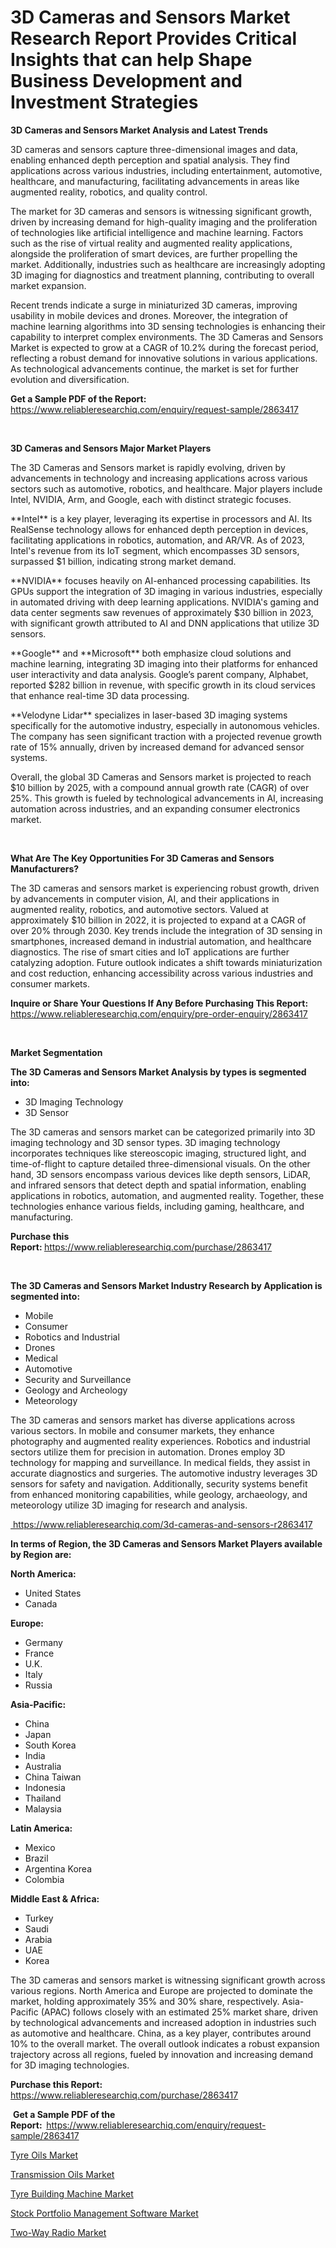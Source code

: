 <p><h1>3D Cameras and Sensors Market Research Report Provides Critical Insights that can help Shape Business Development and Investment Strategies</h1></p><p><strong>3D Cameras and Sensors Market Analysis and Latest Trends</strong></p>
<p><p>3D cameras and sensors capture three-dimensional images and data, enabling enhanced depth perception and spatial analysis. They find applications across various industries, including entertainment, automotive, healthcare, and manufacturing, facilitating advancements in areas like augmented reality, robotics, and quality control.</p><p>The market for 3D cameras and sensors is witnessing significant growth, driven by increasing demand for high-quality imaging and the proliferation of technologies like artificial intelligence and machine learning. Factors such as the rise of virtual reality and augmented reality applications, alongside the proliferation of smart devices, are further propelling the market. Additionally, industries such as healthcare are increasingly adopting 3D imaging for diagnostics and treatment planning, contributing to overall market expansion.</p><p>Recent trends indicate a surge in miniaturized 3D cameras, improving usability in mobile devices and drones. Moreover, the integration of machine learning algorithms into 3D sensing technologies is enhancing their capability to interpret complex environments. The 3D Cameras and Sensors Market is expected to grow at a CAGR of 10.2% during the forecast period, reflecting a robust demand for innovative solutions in various applications. As technological advancements continue, the market is set for further evolution and diversification.</p></p>
<p><strong>Get a Sample PDF of the Report:&nbsp;</strong> <a href="https://www.reliableresearchiq.com/enquiry/request-sample/2863417?utm_campaign=1159&utm_medium=2&utm_source=Github&utm_content=ia&utm_term=12032025&utm_id=3d-cameras-and-sensors">https://www.reliableresearchiq.com/enquiry/request-sample/2863417</a></p>
<p>&nbsp;</p>
<p><strong>3D Cameras and Sensors Major Market Players</strong></p>
<p><p>The 3D Cameras and Sensors market is rapidly evolving, driven by advancements in technology and increasing applications across various sectors such as automotive, robotics, and healthcare. Major players include Intel, NVIDIA, Arm, and Google, each with distinct strategic focuses.</p><p>**Intel** is a key player, leveraging its expertise in processors and AI. Its RealSense technology allows for enhanced depth perception in devices, facilitating applications in robotics, automation, and AR/VR. As of 2023, Intel's revenue from its IoT segment, which encompasses 3D sensors, surpassed $1 billion, indicating strong market demand.</p><p>**NVIDIA** focuses heavily on AI-enhanced processing capabilities. Its GPUs support the integration of 3D imaging in various industries, especially in automated driving with deep learning applications. NVIDIA's gaming and data center segments saw revenues of approximately $30 billion in 2023, with significant growth attributed to AI and DNN applications that utilize 3D sensors.</p><p>**Google** and **Microsoft** both emphasize cloud solutions and machine learning, integrating 3D imaging into their platforms for enhanced user interactivity and data analysis. Google’s parent company, Alphabet, reported $282 billion in revenue, with specific growth in its cloud services that enhance real-time 3D data processing.</p><p>**Velodyne Lidar** specializes in laser-based 3D imaging systems specifically for the automotive industry, especially in autonomous vehicles. The company has seen significant traction with a projected revenue growth rate of 15% annually, driven by increased demand for advanced sensor systems.</p><p>Overall, the global 3D Cameras and Sensors market is projected to reach $10 billion by 2025, with a compound annual growth rate (CAGR) of over 25%. This growth is fueled by technological advancements in AI, increasing automation across industries, and an expanding consumer electronics market.</p></p>
<p>&nbsp;</p>
<p><strong>What Are The Key Opportunities For 3D Cameras and Sensors Manufacturers?</strong></p>
<p><p>The 3D cameras and sensors market is experiencing robust growth, driven by advancements in computer vision, AI, and their applications in augmented reality, robotics, and automotive sectors. Valued at approximately $10 billion in 2022, it is projected to expand at a CAGR of over 20% through 2030. Key trends include the integration of 3D sensing in smartphones, increased demand in industrial automation, and healthcare diagnostics. The rise of smart cities and IoT applications are further catalyzing adoption. Future outlook indicates a shift towards miniaturization and cost reduction, enhancing accessibility across various industries and consumer markets.</p></p>
<p><strong>Inquire or Share Your Questions If Any Before Purchasing This Report:</strong> <a href="https://www.reliableresearchiq.com/enquiry/pre-order-enquiry/2863417?utm_campaign=1159&utm_medium=2&utm_source=Github&utm_content=ia&utm_term=12032025&utm_id=3d-cameras-and-sensors">https://www.reliableresearchiq.com/enquiry/pre-order-enquiry/2863417</a></p>
<p>&nbsp;</p>
<p><strong>Market Segmentation</strong></p>
<p><strong>The 3D Cameras and Sensors Market Analysis by types is segmented into:</strong></p>
<p><ul><li>3D Imaging Technology</li><li>3D Sensor</li></ul></p>
<p><p>The 3D cameras and sensors market can be categorized primarily into 3D imaging technology and 3D sensor types. 3D imaging technology incorporates techniques like stereoscopic imaging, structured light, and time-of-flight to capture detailed three-dimensional visuals. On the other hand, 3D sensors encompass various devices like depth sensors, LiDAR, and infrared sensors that detect depth and spatial information, enabling applications in robotics, automation, and augmented reality. Together, these technologies enhance various fields, including gaming, healthcare, and manufacturing.</p></p>
<p><strong>Purchase this Report:&nbsp;</strong><a href="https://www.reliableresearchiq.com/purchase/2863417?utm_campaign=1159&utm_medium=2&utm_source=Github&utm_content=ia&utm_term=12032025&utm_id=3d-cameras-and-sensors">https://www.reliableresearchiq.com/purchase/2863417</a></p>
<p>&nbsp;</p>
<p><strong>The 3D Cameras and Sensors Market Industry Research by Application is segmented into:</strong></p>
<p><ul><li>Mobile</li><li>Consumer</li><li>Robotics and Industrial</li><li>Drones</li><li>Medical</li><li>Automotive</li><li>Security and Surveillance</li><li>Geology and Archeology</li><li>Meteorology</li></ul></p>
<p><p>The 3D cameras and sensors market has diverse applications across various sectors. In mobile and consumer markets, they enhance photography and augmented reality experiences. Robotics and industrial sectors utilize them for precision in automation. Drones employ 3D technology for mapping and surveillance. In medical fields, they assist in accurate diagnostics and surgeries. The automotive industry leverages 3D sensors for safety and navigation. Additionally, security systems benefit from enhanced monitoring capabilities, while geology, archaeology, and meteorology utilize 3D imaging for research and analysis.</p></p>
<p><a href="https://www.reliableresearchiq.com/3d-cameras-and-sensors-r2863417?utm_campaign=1159&utm_medium=2&utm_source=Github&utm_content=ia&utm_term=12032025&utm_id=3d-cameras-and-sensors">&nbsp;https://www.reliableresearchiq.com/3d-cameras-and-sensors-r2863417</a></p>
<p><strong>In terms of Region, the 3D Cameras and Sensors Market Players available by Region are:</strong></p>
<p>
    <p> <strong> North America: </strong>
        <ul>
            <li>United States</li>
            <li>Canada</li>
        </ul>
        </p> 
    <p> <strong> Europe: </strong>
        <ul>
            <li>Germany</li>
            <li>France</li>
            <li>U.K.</li>
            <li>Italy</li>
            <li>Russia</li>
        </ul>
        </p> 
    <p> <strong> Asia-Pacific: </strong>
        <ul>
            <li>China</li>
            <li>Japan</li>
            <li>South Korea</li>
            <li>India</li>
            <li>Australia</li>
            <li>China Taiwan</li>
            <li>Indonesia</li>
            <li>Thailand</li>
            <li>Malaysia</li>
        </ul>
        </p> 
    <p> <strong> Latin America: </strong>
        <ul>
            <li>Mexico</li>
            <li>Brazil</li>
            <li>Argentina Korea</li>
            <li>Colombia</li>
        </ul>
        </p> 
    <p> <strong> Middle East & Africa: </strong>
        <ul>
            <li>Turkey</li>
            <li>Saudi</li>
            <li>Arabia</li>
            <li>UAE</li>
            <li>Korea</li>
        </ul>
    </p>
    </p>
<p><p>The 3D cameras and sensors market is witnessing significant growth across various regions. North America and Europe are projected to dominate the market, holding approximately 35% and 30% share, respectively. Asia-Pacific (APAC) follows closely with an estimated 25% market share, driven by technological advancements and increased adoption in industries such as automotive and healthcare. China, as a key player, contributes around 10% to the overall market. The overall outlook indicates a robust expansion trajectory across all regions, fueled by innovation and increasing demand for 3D imaging technologies.</p></p>
<p><strong>Purchase this Report: </strong><a href="https://www.reliableresearchiq.com/purchase/2863417?utm_campaign=1159&utm_medium=2&utm_source=Github&utm_content=ia&utm_term=12032025&utm_id=3d-cameras-and-sensors">https://www.reliableresearchiq.com/purchase/2863417</a></p>
<p>&nbsp;<strong>Get a Sample PDF of the Report:&nbsp;&nbsp;</strong><a href="https://www.reliableresearchiq.com/enquiry/request-sample/2863417?utm_campaign=1159&utm_medium=2&utm_source=Github&utm_content=ia&utm_term=12032025&utm_id=3d-cameras-and-sensors">https://www.reliableresearchiq.com/enquiry/request-sample/2863417</a></p>
<p><strong></strong></p>
<p><p><a href="https://github.com/edderkoliso1/Market-Research-Report-List-1/blob/main/tyre-oils-market.md?utm_campaign=1159&utm_medium=2&utm_source=Github&utm_content=ia&utm_term=12032025&utm_id=3d-cameras-and-sensors">Tyre Oils Market</a></p><p><a href="https://github.com/rwanjamiul/Market-Research-Report-List-1/blob/main/transmission-oils-market.md?utm_campaign=1159&utm_medium=2&utm_source=Github&utm_content=ia&utm_term=12032025&utm_id=3d-cameras-and-sensors">Transmission Oils Market</a></p><p><a href="https://github.com/gorbaicodaro/Market-Research-Report-List-1/blob/main/tyre-building-machine-market.md?utm_campaign=1159&utm_medium=2&utm_source=Github&utm_content=ia&utm_term=12032025&utm_id=3d-cameras-and-sensors">Tyre Building Machine Market</a></p><p><a href="https://github.com/sivyerloucks/Market-Research-Report-List-1/blob/main/stock-portfolio-management-software-market.md?utm_campaign=1159&utm_medium=2&utm_source=Github&utm_content=ia&utm_term=12032025&utm_id=3d-cameras-and-sensors">Stock Portfolio Management Software Market</a></p><p><a href="https://github.com/tamerlgwilt/Market-Research-Report-List-1/blob/main/two-way-radio-market.md?utm_campaign=1159&utm_medium=2&utm_source=Github&utm_content=ia&utm_term=12032025&utm_id=3d-cameras-and-sensors">Two-Way Radio Market</a></p></p>